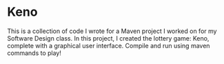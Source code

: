 # Keno
This is a collection of code I wrote for a Maven project I worked on for my Software Design class. In this project, I created the lottery game: Keno, complete with a graphical user interface. Compile and run using maven commands to play!
